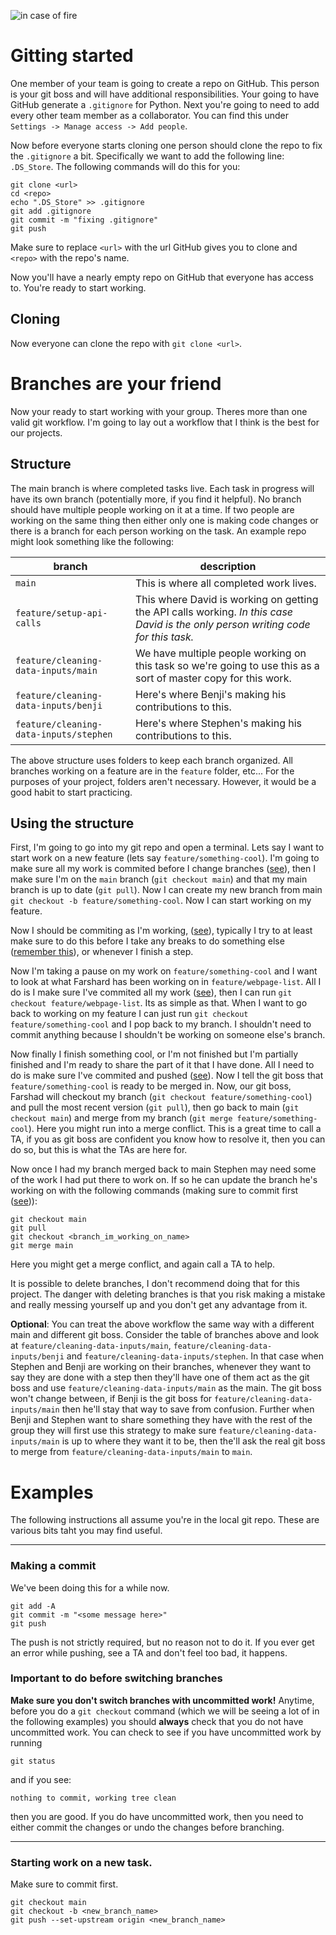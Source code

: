 ![in case of fire](https://raw.githubusercontent.com/hendrixroa/in-case-of-fire-1/master/in_case_of_fire.png)

# Gitting started

One member of your team is going to create a repo on GitHub. This person is your git boss and will have additional responsibilities. Your going to have GitHub generate a `.gitignore` for Python. Next you're going to need to add every other team member as a collaborator. You can find this under `Settings -> Manage access -> Add people`.

Now before everyone starts cloning one person should clone the repo to fix the `.gitignore` a bit. Specifically we want to add the following line: `.DS_Store`. The following commands will do this for you:
```
git clone <url>
cd <repo>
echo ".DS_Store" >> .gitignore
git add .gitignore
git commit -m "fixing .gitignore"
git push
```
Make sure to replace `<url>` with the url GitHub gives you to clone and `<repo>` with the repo's name.

Now you'll have a nearly empty repo on GitHub that everyone has access to. You're ready to start working.

## Cloning

Now everyone can clone the repo with `git clone <url>`.

# Branches are your friend

Now your ready to start working with your group. Theres more than one valid git workflow. I'm going to lay out a workflow that I think is the best for our projects.

## Structure

The main branch is where completed tasks live. Each task in progress will have its own branch (potentially more, if you find it helpful). No branch should have multiple people working on it at a time. If two people are working on the same thing then either only one is making code changes or there is a branch for each person working on the task. An example repo might look something like the following:

branch | description
--|--
`main` | This is where all completed work lives.
`feature/setup-api-calls` | This where David is working on getting the API calls working. *In this case David is the only person writing code for this task.*
`feature/cleaning-data-inputs/main` | We have multiple people working on this task so we're going to use this as a sort of master copy for this work.
`feature/cleaning-data-inputs/benji` | Here's where Benji's making his contributions to this.
`feature/cleaning-data-inputs/stephen` | Here's where Stephen's making his contributions to this.


The above structure uses folders to keep each branch organized. All branches working on a feature are in the `feature` folder, etc... For the purposes of your project, folders aren't necessary. However, it would be a good habit to start practicing.
## Using the structure

First, I'm going to go into my git repo and open a terminal. Lets say I want to start work on a new feature (lets say `feature/something-cool`). I'm going to make sure all my work is commited before I change branches ([see](###-Making-a-commit)), then I make sure I'm on the `main` branch (`git checkout main`) and that my main branch is up to date (`git pull`). Now I can create my new branch from main `git checkout -b feature/something-cool`. Now I can start working on my feature.


Now I should be commiting as I'm working, ([see](###-Making-a-commit)), typically I try to at least make sure to do this before I take any breaks to do something else ([remember this](https://upload.wikimedia.org/wikipedia/commons/a/a7/In_case_of_fire_git_push_first.jpg)), or whenever I finish a step.

Now I'm taking a pause on my work on `feature/something-cool` and I want to look at what Farshard has been working on in `feature/webpage-list`. All I do is I make sure I've commited all my work ([see](###-Making-a-commit)), then I can run `git checkout feature/webpage-list`. Its as simple as that. When I want to go back to working on my feature I can just run `git checkout feature/something-cool` and I pop back to my branch. I shouldn't need to commit anything because I shouldn't be working on someone else's branch.

Now finally I finish something cool, or I'm not finished but I'm partially finished and I'm ready to share the part of it that I have done. All I need to do is make sure I've commited and pushed ([see](###-Making-a-commit)). Now I tell the git boss that `feature/something-cool` is ready to be merged in. Now, our git boss, Farshad will checkout my branch (`git checkout feature/something-cool`) and pull the most recent version (`git pull`), then go back to main (`git checkout main`) and merge from my branch (`git merge feature/something-cool`). Here you might run into a merge conflict. This is a great time to call a TA, if you as git boss are confident you know how to resolve it, then you can do so, but this is what the TAs are here for.


Now once I had my branch merged back to main Stephen may need some of the work I had put there to work on. If so he can update the branch he's working on with the following commands (making sure to commit first ([see](###-Making-a-commit))):
```
git checkout main
git pull
git checkout <branch_im_working_on_name>
git merge main
```
Here you might get a merge conflict, and again call a TA to help.

It is possible to delete branches, I don't recommend doing that for this project. The danger with deleting branches is that you risk making a mistake and really messing yourself up and you don't get any advantage from it.

**Optional**: You can treat the above workflow the same way with a different main and different git boss. Consider the table of branches above and look at `feature/cleaning-data-inputs/main`, `feature/cleaning-data-inputs/benji` and `feature/cleaning-data-inputs/stephen`. In that case when Stephen and Benji are working on their branches, whenever they want to say they are done with a step then they'll have one of them act as the git boss and use `feature/cleaning-data-inputs/main` as the main. The git boss won't change between, if Benji is the git boss for `feature/cleaning-data-inputs/main` then he'll stay that way to save from confusion. Further when Benji and Stephen want to share something they have with the rest of the group they will first use this strategy to make sure `feature/cleaning-data-inputs/main` is up to where they want it to be, then the'll ask the real git boss to merge from `feature/cleaning-data-inputs/main` to `main`.

# Examples

The following instructions all assume you're in the local git repo. These are various bits taht you may find useful.

---

### Making a commit
We've been doing this for a while now.
```
git add -A
git commit -m "<some message here>"
git push
```
The push is not strictly required, but no reason not to do it. If you ever get an error while pushing, see a TA and don't feel too bad, it happens.

### Important to do before switching branches
**Make sure you don't switch branches with uncommitted work!** Anytime, before you do a `git checkout` command (which we will be seeing a lot of in the following examples) you should **always** check that you do not have uncommitted work. You can check to see if you have uncommitted work by running
```
git status
```
and if you see: 
```
nothing to commit, working tree clean
```
then you are good. If you do have uncommitted work, then you need to either commit the changes or undo the changes before branching.

---

### Starting work on a new task.

Make sure to commit first.
```
git checkout main
git checkout -b <new_branch_name> 
git push --set-upstream origin <new_branch_name>
```
